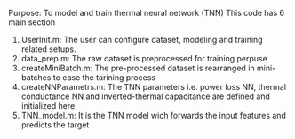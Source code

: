 Purpose: To model and train thermal neural network (TNN)
This code has 6 main section 
1) UserInit.m:
The user can configure dataset, modeling and training related setups. 
2) data_prep.m: 
The raw dataset is preprocessed for training perpuse
3) createMiniBatch.m: 
The pre-processed dataset is rearranged in mini-batches to ease the tarining process 
4) createNNParametrs.m: 
The TNN parameters i.e. power loss NN, thermal conductance NN and inverted-thermal capacitance are defined and initialized here 
5) TNN_model.m:
It is the TNN model wich forwards the input features and predicts the target
